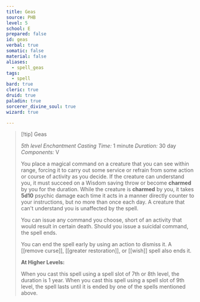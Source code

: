 ```yaml
---
title: Geas
source: PHB
level: 5
school: E
prepared: false
id: geas
verbal: true
somatic: false
material: false
aliases:
  - spell_geas
tags:
  - spell
bard: true
cleric: true
druid: true
paladin: true
sorcerer_divine_soul: true
wizard: true

---
```

>[!tip] Geas
>
> *5th level Enchantment*
> *Casting Time:* 1 minute
> *Duration:* 30 day
> *Components:* V
>
>You place a magical command on a creature that you can see within range, forcing it to carry out some service or refrain from some action or course of activity as you decide. If the creature can understand you, it must succeed on a Wisdom saving throw or become **charmed** by you for the duration. While the creature is **charmed** by you, it takes **5d10** psychic damage each time it acts in a manner directly counter to your instructions, but no more than once each day. A creature that can't understand you is unaffected by the spell.
>
>You can issue any command you choose, short of an activity that would result in certain death. Should you issue a suicidal command, the spell ends.
>
>You can end the spell early by using an action to dismiss it. A [[remove curse]], [[greater restoration]], or [[wish]] spell also ends it.
>
>**At Higher Levels:**
>
>When you cast this spell using a spell slot of 7th or 8th level, the duration is 1 year. When you cast this spell using a spell slot of 9th level, the spell lasts until it is ended by one of the spells mentioned above.
>

